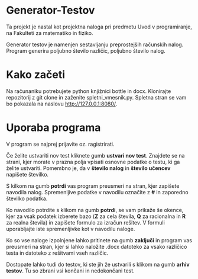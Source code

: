 # Generator-Testov

Ta projekt je nastal kot projektna naloga pri predmetu Uvod v programiranje, na Fakulteti za matematiko in fiziko.

Generator testov je namenjen sestavljanju preprostejših računskih nalog. Program generira poljubno število različic, poljubno število nalog.

# Kako začeti
Na računaniku potrebujete python knjižnici bottle in docx.
Klonirajte repozitorij z git clone in zaženite spletni_vmesnik.py. Spletna stran se vam bo pokazala na naslovu http://127.0.0.1:8080/.

# Uporaba programa
V program se najprej prijavite oz. ragistrirati.

Če želite ustvariti nov test kliknete gumb **ustvari nov test**. Znajdete se na strani, kjer morate v prazna polja vpisati osnovne podatke o testu, ki ga želite       ustvariti. Pomembno je, da v **število nalog** in **število učencev** napišete številko.

S kilkom na gumb **potrdi** vas program preusmeri na stran, kjer zapišete navodila nalog. Spremenljive podatke v navodilu označite z **#** in zaporedno številko        podatka. 

Ko navodilo potrdite s klikom na gumb **potrdi**, se vam prikaže še okence, kjer za vsak podatek izberete bazo (**Z** za cela števila, **Q** za racionalna in **R** za realna števila) in zapišete formulo za izračun rešitev. V formuli uporabljajte iste spremenljivke kot v navodilu naloge.

Ko so vse naloge izpolnjene lahko pritinete na gumb **zaključi** in program vas preusmeri na stran, kjer si lahko naložite .docx datoteko za vsako različico            testa in datoteko z rešitvami vseh različic.

Dostopate lahko tudi do testov, ki ste jih že ustvarili s klikom na gumb **arhiv testov**. Tu so zbrani vsi končani in nedokončani test.

